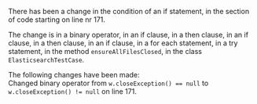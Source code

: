 There has been a change in the condition of an if statement, in the section of code starting on line nr 171.
  
The change is in a binary operator, in an if clause, in a then clause, in an if clause, in a then clause, in an if clause, in a for each statement, in a try statement, in the method ```ensureAllFilesClosed```, in the class ```ElasticsearchTestCase```.
  
The following changes have been made:  
Changed binary operator from ```w.closeException() == null``` to ```w.closeException() != null``` on line 171.  
